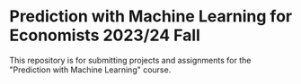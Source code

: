 # Prediction with Machine Learning for Economists 2023/24 Fall

This repository is for submitting projects and assignments for the "Prediction with Machine Learning" course.
